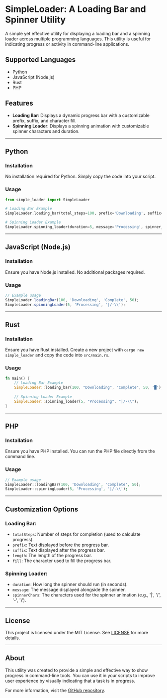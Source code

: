 # SimpleLoader: A Loading Bar and Spinner Utility

A simple yet effective utility for displaying a loading bar and a spinning loader across multiple programming languages. This utility is useful for indicating progress or activity in command-line applications.

## Supported Languages
- Python
- JavaScript (Node.js)
- Rust
- PHP

## Features
- **Loading Bar**: Displays a dynamic progress bar with a customizable prefix, suffix, and character fill.
- **Spinning Loader**: Displays a spinning animation with customizable spinner characters and duration.

---

## Python

### Installation
No installation required for Python. Simply copy the code into your script.

### Usage
```python
from simple_loader import SimpleLoader

# Loading Bar Example
SimpleLoader.loading_bar(total_steps=100, prefix='Downloading', suffix='Complete', length=50)

# Spinning Loader Example
SimpleLoader.spinning_loader(duration=5, message='Processing', spinner_chars='|/-\\')
```

---

## JavaScript (Node.js)

### Installation
Ensure you have Node.js installed. No additional packages required.

### Usage
```javascript
// Example usage
SimpleLoader.loadingBar(100, 'Downloading', 'Complete', 50);
SimpleLoader.spinningLoader(5, 'Processing', '|/-\\');
```

---

## Rust

### Installation
Ensure you have Rust installed. Create a new project with `cargo new simple_loader` and copy the code into `src/main.rs`.

### Usage
```rust
fn main() {
    // Loading Bar Example
    SimpleLoader::loading_bar(100, "Downloading", "Complete", 50, '█');
    
    // Spinning Loader Example
    SimpleLoader::spinning_loader(5, "Processing", "|/-\\");
}
```

---

## PHP

### Installation
Ensure you have PHP installed. You can run the PHP file directly from the command line.

### Usage
```php
// Example usage
SimpleLoader::loadingBar(100, 'Downloading', 'Complete', 50);
SimpleLoader::spinningLoader(5, 'Processing', '|/-\\');
```

---

## Customization Options

### Loading Bar:
- `totalSteps`: Number of steps for completion (used to calculate progress).
- `prefix`: Text displayed before the progress bar.
- `suffix`: Text displayed after the progress bar.
- `length`: The length of the progress bar.
- `fill`: The character used to fill the progress bar.

### Spinning Loader:
- `duration`: How long the spinner should run (in seconds).
- `message`: The message displayed alongside the spinner.
- `spinnerChars`: The characters used for the spinner animation (e.g., '|', '/', '-', '\\').

---

## License
This project is licensed under the MIT License. See [LICENSE](LICENSE) for more details.

---

## About
This utility was created to provide a simple and effective way to show progress in command-line tools. You can use it in your scripts to improve user experience by visually indicating that a task is in progress.

For more information, visit the [GitHub repository](https://github.com/JMitander/).

